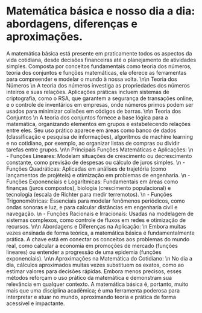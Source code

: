 # Matemática básica e nosso dia a dia: abordagens, diferenças e aproximações.
A matemática básica está presente em praticamente todos os aspectos da vida cotidiana, desde decisões financeiras até o planejamento de atividades simples. Composta por conceitos fundamentais como teoria dos números, teoria dos conjuntos e funções matemáticas, ela oferece as ferramentas para compreender e modelar o mundo à nossa volta. \n\n Teoria dos Números \n A teoria dos números investiga as propriedades dos números inteiros e suas relações. Aplicações práticas incluem sistemas de criptografia, como o RSA, que garantem a segurança de transações online, e o controle de inventários em empresas, onde números primos podem ser usados para minimizar colisões em códigos de barras. \n\n Teoria dos Conjuntos \n A teoria dos conjuntos fornece a base lógica para a matemática, organizando elementos em grupos e estabelecendo relações entre eles. Seu uso prático aparece em áreas como banco de dados (classificação e pesquisa de informações), algoritmos de machine learning e no cotidiano, por exemplo, ao organizar listas de compras ou dividir tarefas entre grupos. \n\n Principais Funções Matemáticas e Aplicações: \n - Funções Lineares: Modelam situações de crescimento ou decrescimento constante, como previsão de despesas ou cálculo de juros simples. \n - Funções Quadráticas: Aplicadas em análises de trajetória (como lançamentos de projéteis) e otimização em problemas de engenharia. \n - Funções Exponenciais e Logarítmicas: Fundamentais em áreas como finanças (juros compostos), biologia (crescimento populacional) e tecnologia (escala de Richter para medir terremotos). \n - Funções Trigonométricas: Essenciais para modelar fenômenos periódicos, como ondas sonoras e luz, e para calcular distâncias em engenharia civil e navegação. \n - Funções Racionais e Irracionais: Usadas na modelagem de sistemas complexos, como controle de fluxos em redes e otimização de recursos. \n\n Abordagens e Diferenças na Aplicação: \n Embora muitas vezes ensinada de forma teórica, a matemática básica é fundamentalmente prática. A chave está em conectar os conceitos aos problemas do mundo real, como calcular a economia em promoções de mercado (funções lineares) ou entender a progressão de uma epidemia (funções exponenciais). \n\n Aproximações na Matemática do Cotidiano: \n No dia a dia, cálculos aproximados muitas vezes substituem os exatos, como ao estimar valores para decisões rápidas. Embora menos precisos, esses métodos reforçam o uso prático da matemática e demonstram sua relevância em qualquer contexto. A matemática básica é, portanto, muito mais que uma disciplina acadêmica; é uma ferramenta poderosa para interpretar e atuar no mundo, aproximando teoria e prática de forma acessível e impactante.
